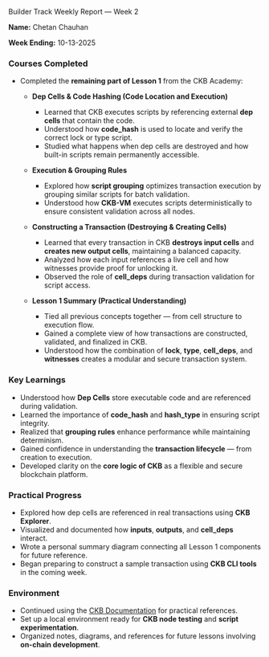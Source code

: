 Builder Track Weekly Report — Week 2

**Name:** Chetan Chauhan

**Week Ending:** 10-13-2025

### Courses Completed

* Completed the **remaining part of Lesson 1** from the CKB Academy:

  * **Dep Cells & Code Hashing (Code Location and Execution)**

    * Learned that CKB executes scripts by referencing external **dep cells** that contain the code.
    * Understood how **code_hash** is used to locate and verify the correct lock or type script.
    * Studied what happens when dep cells are destroyed and how built-in scripts remain permanently accessible.
  * **Execution & Grouping Rules**

    * Explored how **script grouping** optimizes transaction execution by grouping similar scripts for batch validation.
    * Understood how **CKB-VM** executes scripts deterministically to ensure consistent validation across all nodes.
  * **Constructing a Transaction (Destroying & Creating Cells)**

    * Learned that every transaction in CKB **destroys input cells** and **creates new output cells**, maintaining a balanced capacity.
    * Analyzed how each input references a live cell and how witnesses provide proof for unlocking it.
    * Observed the role of **cell_deps** during transaction validation for script access.
  * **Lesson 1 Summary (Practical Understanding)**

    * Tied all previous concepts together — from cell structure to execution flow.
    * Gained a complete view of how transactions are constructed, validated, and finalized in CKB.
    * Understood how the combination of **lock**, **type**, **cell_deps**, and **witnesses** creates a modular and secure transaction system.

### Key Learnings

* Understood how **Dep Cells** store executable code and are referenced during validation.
* Learned the importance of **code_hash** and **hash_type** in ensuring script integrity.
* Realized that **grouping rules** enhance performance while maintaining determinism.
* Gained confidence in understanding the **transaction lifecycle** — from creation to execution.
* Developed clarity on the **core logic of CKB** as a flexible and secure blockchain platform.

### Practical Progress

* Explored how dep cells are referenced in real transactions using **CKB Explorer**.
* Visualized and documented how **inputs**, **outputs**, and **cell_deps** interact.
* Wrote a personal summary diagram connecting all Lesson 1 components for future reference.
* Began preparing to construct a sample transaction using **CKB CLI tools** in the coming week.

### Environment

* Continued using the [CKB Documentation](https://docs.nervos.org/) for practical references.
* Set up a local environment ready for **CKB node testing** and **script experimentation**.
* Organized notes, diagrams, and references for future lessons involving **on-chain development**.

